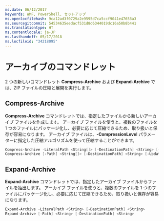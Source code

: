 ```yaml
---
ms.date: 06/12/2017
keywords: WMF, PowerShell, セットアップ
ms.openlocfilehash: 9ca12ad3f0729a2e9595d7ca5ccf9041e47658a3
ms.sourcegitcommit: 54534635eedacf531d8d6344019dc16a50b8b441
ms.translationtype: HT
ms.contentlocale: ja-JP
ms.lasthandoff: 05/17/2018
ms.locfileid: "34218095"
---
```

# <a name="archive-cmdlets"></a>アーカイブのコマンドレット

2 つの新しいコマンドレット **Compress-Archive** および **Expand-Archive** では、ZIP ファイルの圧縮と展開を実行します。

## <a name="compress-archive"></a>Compress-Archive
**Compress-Archive** コマンドレットでは、指定したファイルから新しいアーカイブ ファイルを作成します。 アーカイブ ファイルを使うと、複数のファイルを 1 つのファイルにパッケージ化し、必要に応じて圧縮できるため、取り扱いと保存が容易になります。 アーカイブ ファイルは、**-CompressionLevel** パラメーターに指定した圧縮アルゴリズムを使って圧縮することができます。
```powershell
Compress-Archive -LiteralPath <String[]> [-DestinationPath] <String> [-Update] [-CompressionLevel <Microsoft.PowerShell.Commands.CompressionLevel>]
Compress-Archive [-Path] <String[]> [-DestinationPath] <String> [-Update] [-CompressionLevel <Microsoft.PowerShell.Commands.CompressionLevel>]
```

## <a name="expand-archive"></a>Expand-Archive
**Expand-Archive** コマンドレットでは、指定したアーカイブ ファイルからファイルを抽出します。 アーカイブ ファイルを使うと、複数のファイルを 1 つのファイルにパッケージ化し、必要に応じて圧縮できるため、取り扱いと保存が容易になります。
```powershell
Expand-Archive -LiteralPath <String> [-DestinationPath] <String>
Expand-Archive [-Path] <String> [-DestinationPath] <String>
```
